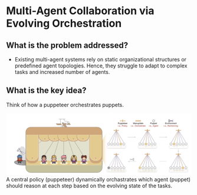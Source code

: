 # Multi-Agent Collaboration via Evolving Orchestration

## What is the problem addressed?
* Existing multi-agent systems rely on static organizational structures or predefined agent topologies. Hence, they struggle to adapt to complex tasks and increased number of agents.

## What is the key idea?
Think of how a puppeteer orchestrates puppets. 

<img src="../media/puppet-master.png" width=600/>
A central policy (puppeteer) dynamically orchastrates which agent (puppet) should reason at each step based on the evolving state of the tasks.
